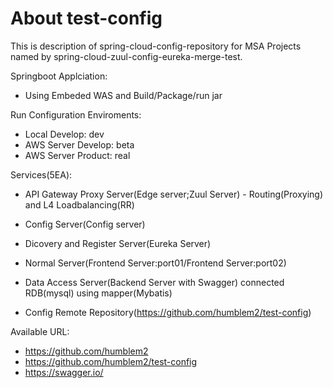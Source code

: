 # About test-config
This is description of spring-cloud-config-repository 
for MSA Projects 
named by spring-cloud-zuul-config-eureka-merge-test.

Springboot Applciation:
- Using Embeded WAS and Build/Package/run jar

Run Configuration Enviroments:
- Local Develop: dev
- AWS Server Develop: beta
- AWS Server Product: real

Services(5EA):
- API Gateway Proxy Server(Edge server;Zuul Server) - Routing(Proxying) and L4 Loadbalancing(RR)
- Config Server(Config server)
- Dicovery and Register Server(Eureka Server)
- Normal Server(Frontend Server:port01/Frontend Server:port02)
- Data Access Server(Backend Server with Swagger) connected RDB(mysql) using mapper(Mybatis)

- Config Remote Repository(https://github.com/humblem2/test-config)


Available URL:
- https://github.com/humblem2
- https://github.com/humblem2/test-config
- https://swagger.io/
